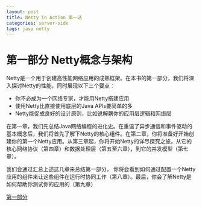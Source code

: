 ```yaml
---
layout: post
title: Netty in Action 第一话
categories: server-side
tags: java netty
---
```

# 第一部分 Netty概念与架构
Netty是一个用于创建高性能网络应用的成熟框架。在本书的第一部分，我们将深入探讨Netty的性能，同时展现以下三个要点：

* 你不必成为一个网络专家，才能用Netty搭建应用
* 使用Netty比直接使用底层的Java APIs要简单的多
* Netty能促成良好的设计原则，比如说解耦你的应用层逻辑和网络层

在第一章，我们先总结Java网络编程的进化史。在重温了异步通信和事件驱动的基本概念后，我们将首先了解下Netty的核心组件。在第二章，你将准备好开始创建你的第一个Netty应用。从第三章起，你将开始Netty的详尽探究之旅，从它的核心网络协议（第四章）和数据处理层（第五至六章），到它的并发模型（第七章）。

我们会通过汇总上述这几章来总结第一部分， 你将会看到如何通过配置一个Netty应用的组件来让这些组件在运行时协同工作（第八章）。最后，你会了解Netty是如何帮助你测试你的应用的（第九章）

[第一部分](netty/2016-10-12-netty1.md)
